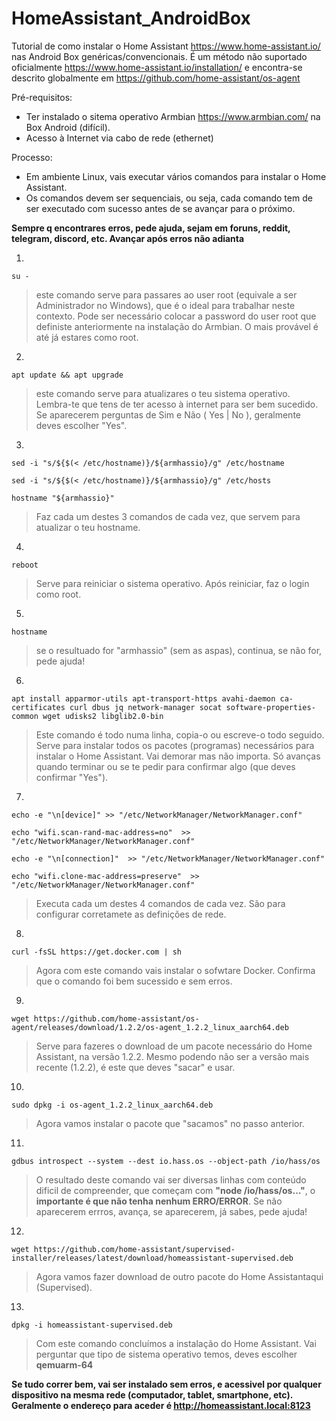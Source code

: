 # HomeAssistant_AndroidBox

Tutorial de como instalar o Home Assistant https://www.home-assistant.io/ nas Android Box genéricas/convencionais.
É um método não suportado oficialmente https://www.home-assistant.io/installation/ e encontra-se descrito globalmente em https://github.com/home-assistant/os-agent

Pré-requisitos:
- Ter instalado o sitema operativo Armbian https://www.armbian.com/ na Box Android (difícil).
- Acesso à Internet via cabo de rede (ethernet)


Processo:
- Em ambiente Linux, vais executar vários comandos para instalar o Home Assistant.
- Os comandos devem ser sequenciais, ou seja, cada comando tem de ser executado com sucesso antes de se avançar para o próximo.

**Sempre q encontrares erros, pede ajuda, sejam em foruns, reddit, telegram, discord, etc. Avançar após erros não adianta**


1.
`su -`

> este comando serve para passares ao user root (equivale a ser Administrador no Windows), que é o ideal para trabalhar neste contexto. Pode ser necessário colocar a password do user root que definiste anteriormente na instalação do Armbian. O mais provável é até já estares como root.



2.
`apt update && apt upgrade`

> este comando serve para atualizares o teu sistema operativo. Lembra-te que tens de ter acesso à internet para ser bem sucedido. Se aparecerem perguntas de Sim e Não ( Yes | No ), geralmente deves escolher "Yes".



3.
`sed -i "s/${$(< /etc/hostname)}/${armhassio}/g" /etc/hostname`

`sed -i "s/${$(< /etc/hostname)}/${armhassio}/g" /etc/hosts`

`hostname "${armhassio}"`

> Faz cada um destes 3 comandos de cada vez, que servem para atualizar o teu hostname.



4. 
`reboot`

> Serve para reiniciar o sistema operativo. Após reiniciar, faz o login como root.



5. 
`hostname`

> se o resultuado for "armhassio" (sem as aspas), continua, se não for, pede ajuda!



6. 
`apt install apparmor-utils apt-transport-https avahi-daemon ca-certificates curl dbus jq network-manager socat software-properties-common wget udisks2 libglib2.0-bin`

> Este comando é todo numa linha, copia-o ou escreve-o todo seguido. Serve para instalar todos os pacotes (programas) necessários para instalar o Home Assistant. Vai demorar mas não importa. Só avanças quando terminar ou se te pedir para confirmar algo (que deves confirmar "Yes").



7.
`echo -e "\n[device]" >> "/etc/NetworkManager/NetworkManager.conf"`

`echo "wifi.scan-rand-mac-address=no"  >> "/etc/NetworkManager/NetworkManager.conf"`

`echo -e "\n[connection]"  >> "/etc/NetworkManager/NetworkManager.conf"`

`echo "wifi.clone-mac-address=preserve"  >> "/etc/NetworkManager/NetworkManager.conf"`

> Executa cada um destes 4 comandos de cada vez. São para configurar corretamete as definições de rede.



8. 
`curl -fsSL https://get.docker.com | sh`

> Agora com este comando vais instalar o sofwtare Docker. Confirma que o comando foi bem sucessido e sem erros. 



9. 
`wget https://github.com/home-assistant/os-agent/releases/download/1.2.2/os-agent_1.2.2_linux_aarch64.deb`

> Serve para fazeres o download de um pacote necessário do Home Assistant, na versão 1.2.2. Mesmo podendo não ser a versão mais recente (1.2.2), é este que deves "sacar" e usar.



10.
`sudo dpkg -i os-agent_1.2.2_linux_aarch64.deb`

> Agora vamos instalar o pacote que "sacamos" no passo anterior.



11.
`gdbus introspect --system --dest io.hass.os --object-path /io/hass/os`

> O resultado deste comando vai ser diversas linhas com conteúdo dificil de compreender, que começam com **"node /io/hass/os…"**, o **importante é que não tenha nenhum ERRO/ERROR**. Se não aparecerem errros, avança, se aparecerem, já sabes, pede ajuda!



12. 
`wget https://github.com/home-assistant/supervised-installer/releases/latest/download/homeassistant-supervised.deb`

> Agora vamos fazer download de outro pacote do Home Assistantaqui (Supervised).



13.
`dpkg -i homeassistant-supervised.deb`

> Com este comando concluímos a instalação do Home Assistant. Vai perguntar que tipo de sistema operativo temos, deves escolher  **qemuarm-64**


**Se tudo correr bem, vai ser instalado sem erros, e acessivel por qualquer dispositivo na mesma rede (computador, tablet, smartphone, etc). Geralmente o endereço para aceder é http://homeassistant.local:8123**
